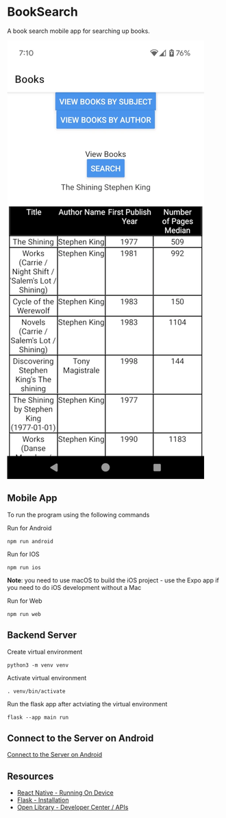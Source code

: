 # BookSearch
A book search mobile app for searching up books.

![](./images/book_search_app.webp)

## Mobile App

To run the program using the following commands

Run for Android
```
npm run android
```

Run for IOS
```
npm run ios
```
**Note**: you need to use macOS to build the iOS project - use the Expo app if you need to do iOS development without a Mac

Run for Web
```
npm run web
```

## Backend Server

Create virtual environment
```
python3 -m venv venv
```

Activate virtual environment
```
. venv/bin/activate
```

Run the flask app after actviating the virtual environment
```
flask --app main run
```

## Connect to the Server on Android
[Connect to the Server on Android](./docs/connect_to_the_server_on_android.md)

## Resources
- [React Native - Running On Device](https://reactnative.dev/docs/running-on-device)
- [Flask - Installation](https://flask.palletsprojects.com/en/3.0.x/installation/)
- [Open Library - Developer Center / APIs](https://openlibrary.org/developers/api)

